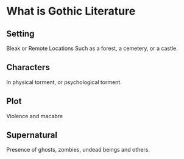 # What is  Gothic Literature
## Setting
Bleak or Remote Locations
Such as a forest, a cemetery, or a castle.
## Characters
In physical torment, or psychological torment. 
## Plot
Violence and macabre
## Supernatural
Presence of ghosts, zombies, undead beings and others.
